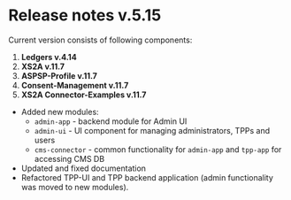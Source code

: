 # Release notes v.5.15

Current version consists of following components:

1. **Ledgers v.4.14**
2. **XS2A v.11.7**
3. **ASPSP-Profile v.11.7**
4. **Consent-Management v.11.7**
5. **XS2A Connector-Examples v.11.7**

-   Added new modules:
    -   `admin-app` - backend module for Admin UI
    -   `admin-ui` - UI component for managing administrators, TPPs and users
    -   `cms-connector` - common functionality for `admin-app` and `tpp-app` for accessing CMS DB
-   Updated and fixed documentation
-   Refactored TPP-UI and TPP backend application (admin functionality was moved to new modules).
